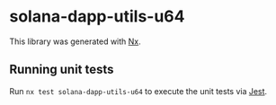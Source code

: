 # solana-dapp-utils-u64

This library was generated with [Nx](https://nx.dev).

## Running unit tests

Run `nx test solana-dapp-utils-u64` to execute the unit tests via [Jest](https://jestjs.io).
